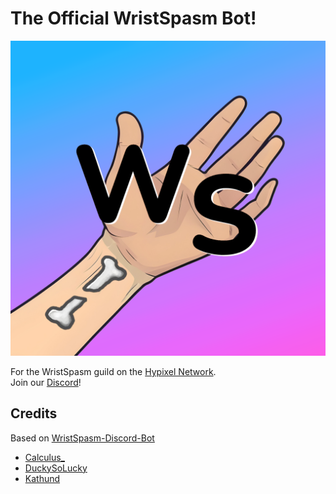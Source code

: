 # The Official WristSpasm Bot!

![img](https://github.com/CatboyDark/WristSpasm-Reborn/blob/main/assets/ws5.png)

For the WristSpasm guild on the [Hypixel Network](https://hypixel.net/). <br /> 
Join our [Discord](https://discord.gg/DV4yR5p5KE)!

## Credits

Based on [WristSpasm-Discord-Bot](https://github.com/Wristspasm/Wristspasm-Discord-Bot)

- [Calculus_](https://github.com/DrRed96)
- [DuckySoLucky](https://github.com/DuckySoLucky)
- [Kathund](https://github.com/Kathund)
